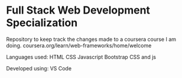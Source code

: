 # Full Stack Web Development Specialization

Repository to keep track the changes made to a coursera course I am doing.
coursera.org/learn/web-frameworks/home/welcome

Languages used:
HTML
CSS
Javascript
Bootstrap CSS and js

Developed using:
VS Code